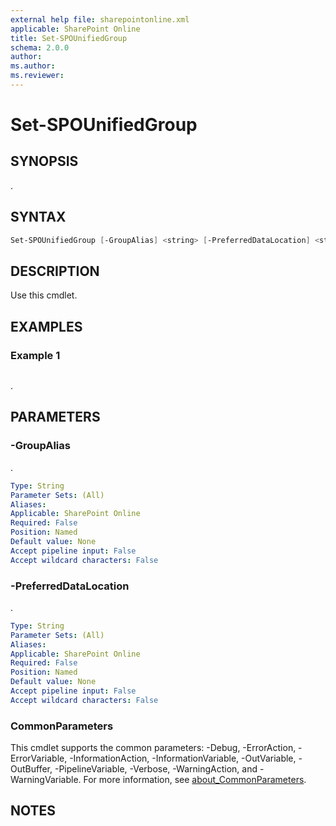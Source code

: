 ```yaml
---
external help file: sharepointonline.xml
applicable: SharePoint Online
title: Set-SPOUnifiedGroup
schema: 2.0.0
author: 
ms.author: 
ms.reviewer:
---
```


# Set-SPOUnifiedGroup

## SYNOPSIS

.

## SYNTAX

```powershell
Set-SPOUnifiedGroup [-GroupAlias] <string> [-PreferredDataLocation] <string> [<CommonParameters>]
```

## DESCRIPTION

Use this cmdlet.

## EXAMPLES

### Example 1

```powershell

```

.

## PARAMETERS

### -GroupAlias

.

```yaml
Type: String
Parameter Sets: (All)
Aliases:
Applicable: SharePoint Online
Required: False
Position: Named
Default value: None
Accept pipeline input: False
Accept wildcard characters: False
```

### -PreferredDataLocation

.

```yaml
Type: String
Parameter Sets: (All)
Aliases:
Applicable: SharePoint Online
Required: False
Position: Named
Default value: None
Accept pipeline input: False
Accept wildcard characters: False
```

### CommonParameters

This cmdlet supports the common parameters: -Debug, -ErrorAction, -ErrorVariable, -InformationAction, -InformationVariable, -OutVariable, -OutBuffer, -PipelineVariable, -Verbose, -WarningAction, and -WarningVariable. For more information, see [about_CommonParameters](https://go.microsoft.com/fwlink/p/?LinkID=113216).

## NOTES
